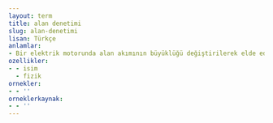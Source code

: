 ```yaml
---
layout: term
title: alan denetimi
slug: alan-denetimi
lisan: Türkçe
anlamlar:
- Bir elektrik motorunda alan akımının büyüklüğü değiştirilerek elde edilen denetim
ozellikler:
- - isim
  - fizik
ornekler:
- - ''
orneklerkaynak:
- - ''
---
```

